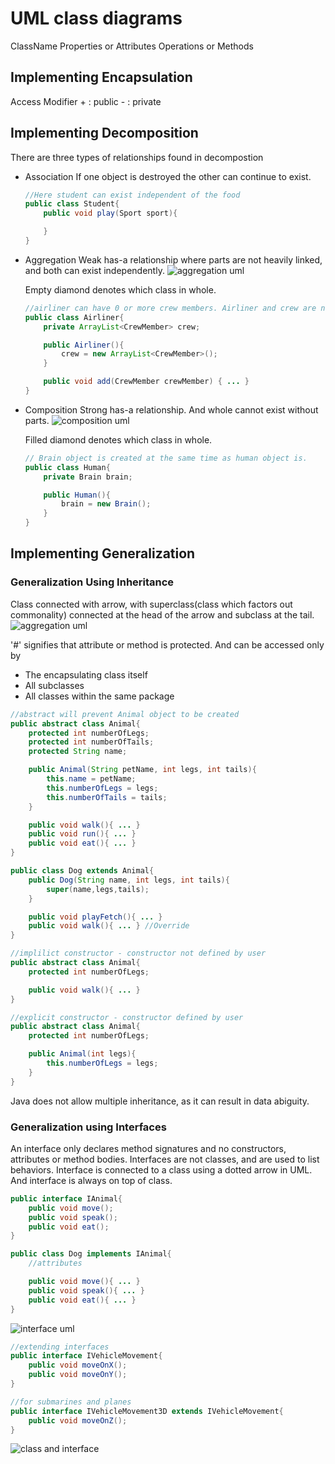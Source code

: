 # UML class diagrams

ClassName
Properties or Attributes
Operations or Methods

## Implementing Encapsulation

Access Modifier
    + : public
    - : private

## Implementing Decomposition

There are three types of relationships found in decompostion

* Association
    If one object is destroyed the other can continue to exist.

    ```java
    //Here student can exist independent of the food
    public class Student{
        public void play(Sport sport){

        }
    }
    ```

* Aggregation
    Weak has-a relationship where parts are not heavily linked, and both can exist independently.
    ![aggregation uml ](../../res/2-module/aggregation-uml.png )

    Empty diamond denotes which class in whole.

    ```java
    //airliner can have 0 or more crew members. Airliner and crew are not heavily linked and can exist both without another.
    public class Airliner{
        private ArrayList<CrewMember> crew;

        public Airliner(){
            crew = new ArrayList<CrewMember>();
        }

        public void add(CrewMember crewMember) { ... }
    }
    ```

* Composition
    Strong has-a relationship. And whole cannot exist without parts.
    ![composition uml ](../../res/2-module/composition-uml.png )

    Filled diamond denotes which class in whole.

    ```java
    // Brain object is created at the same time as human object is.
    public class Human{
        private Brain brain;

        public Human(){
            brain = new Brain();
        }
    }
    ```

## Implementing Generalization

### Generalization Using Inheritance

Class connected with arrow, with superclass(class which factors out commonality) connected at the head of the arrow and subclass at the tail.
![aggregation uml ](../../res/2-module/generalization-inheritance.png )

'#' signifies that attribute or method is protected. And can be accessed only by

* The encapsulating class itself
* All subclasses
* All classes within the same package

```java
//abstract will prevent Animal object to be created
public abstract class Animal{
    protected int numberOfLegs;
    protected int numberOfTails;
    protected String name;

    public Animal(String petName, int legs, int tails){
        this.name = petName;
        this.numberOfLegs = legs;
        this.numberOfTails = tails;
    }

    public void walk(){ ... }
    public void run(){ ... }
    public void eat(){ ... }
}

public class Dog extends Animal{
    public Dog(String name, int legs, int tails){
        super(name,legs,tails);
    }

    public void playFetch(){ ... }
    public void walk(){ ... } //Override
}

//implilict constructor - constructor not defined by user
public abstract class Animal{
    protected int numberOfLegs;

    public void walk(){ ... }
}

//explicit constructor - constructor defined by user
public abstract class Animal{
    protected int numberOfLegs;

    public Animal(int legs){
        this.numberOfLegs = legs;
    }
}

```
Java does not allow multiple inheritance, as it can result in data abiguity.

### Generalization using Interfaces

An interface only declares method signatures and no constructors, attributes or method bodies.
Interfaces are not classes, and are used to list behaviors.
Interface is connected to a class using a dotted arrow in UML. And interface is always on top of class.

```java
public interface IAnimal{
    public void move();
    public void speak();
    public void eat();
}

public class Dog implements IAnimal{
    //attributes

    public void move(){ ... }
    public void speak(){ ... }
    public void eat(){ ... }
}
```

![interface uml ](../../res/2-module/interface-uml.png )

```java
//extending interfaces
public interface IVehicleMovement{
    public void moveOnX();
    public void moveOnY();
}

//for submarines and planes
public interface IVehicleMovement3D extends IVehicleMovement{
    public void moveOnZ();
}
```
![class and interface ](../../res/2-module/class&interface.png )
